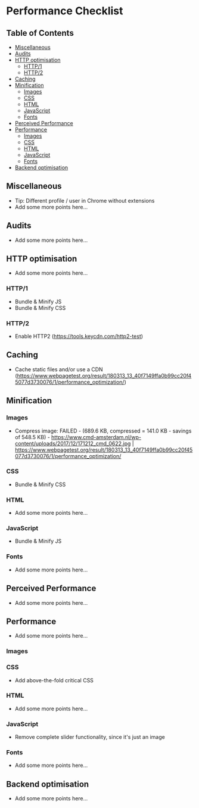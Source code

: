 # Performance Checklist

## Table of Contents

*   [Miscellaneous](#miscellaneous)
*   [Audits](#audits)
*   [HTTP optimisation](#http-optimisation)
    *   [HTTP/1](#http1)
    *   [HTTP/2](#http2)
*   [Caching](#caching)
*   [Minification](#minification)
    *   [Images](#images)
    *   [CSS](#css)
    *   [HTML](#html)
    *   [JavaScript](#javascript)
    *   [Fonts](#fonts)
*   [Perceived Performance](#perceived-performance)
*   [Performance](#performance)
    *   [Images](#images-1)
    *   [CSS](#css-1)
    *   [HTML](#html-1)
    *   [JavaScript](#javascript-1)
    *   [Fonts](#fonts-1)
*   [Backend optimisation](#backend-optimisation)

## Miscellaneous

*   Tip: Different profile / user in Chrome without extensions
*   Add some more points here...

## Audits

*   Add some more points here...

## HTTP optimisation

*   Add some more points here...

### HTTP/1

* Bundle & Minify JS
* Bundle & Minify CSS

### HTTP/2

* Enable HTTP2 (https://tools.keycdn.com/http2-test)

## Caching

* Cache static files and/or use a CDN (https://www.webpagetest.org/result/180313_13_40f7149ffa0b99cc20f45077d3730076/1/performance_optimization/)

## Minification

### Images

* Compress image: FAILED - (689.6 KB, compressed = 141.0 KB - savings of 548.5 KB) - https://www.cmd-amsterdam.nl/wp-content/uploads/2017/12/171212_cmd_0622.jpg | https://www.webpagetest.org/result/180313_13_40f7149ffa0b99cc20f45077d3730076/1/performance_optimization/

### CSS

* Bundle & Minify CSS

### HTML

*   Add some more points here...

### JavaScript

* Bundle & Minify JS

### Fonts

*   Add some more points here...

## Perceived Performance

*   Add some more points here...

## Performance

*   Add some more points here...

### Images




### CSS

* Add above-the-fold critical CSS

### HTML

*   Add some more points here...

### JavaScript

* Remove complete slider functionality, since it's just an image

### Fonts

*   Add some more points here...

## Backend optimisation

*   Add some more points here...
